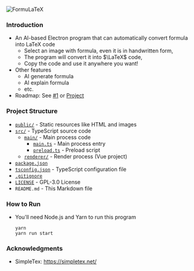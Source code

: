 ![FormuLaTeX](https://socialify.git.ci/Leo204-LKY/FormuLaTeX/image?font=Raleway&issues=1&language=1&name=1&pattern=Plus&pulls=1&stargazers=1&theme=Auto)

### Introduction
- An AI-based Electron program that can automatically convert formula into LaTeX code
    - Select an image with formula, even it is in handwritten form,
    - The program will convert it into $\LaTeX$ code,
    - Copy the code and use it anywhere you want!
- Other features
    - AI generate formula
    - AI explain formula
    - etc.
- Roadmap: See [#1](https://github.com/Leo204-LKY/FormuLaTeX/issues/1) or [Project](https://github.com/users/Leo204-LKY/projects/3/views/4)

### Project Structure
- [`public/`](/public/) - Static resources like HTML and images
- [`src/`](/src/) - TypeScript source code
    - [`main/`](/src/main/) - Main process code
        - [`main.ts`](/src/main/main.ts) - Main process entry
        - [`preload.ts`](/src/main/preload.ts) - Preload script
    - [`renderer/`](/src/renderer/) - Render process (Vue project)
- [`package.json`](/package.json)
- [`tsconfig.json`](/tsconfig.json) - TypeScript configuration file
- [`.gitignore`](/.gitignore)
- [`LICENSE`](/LICENSE) - GPL-3.0 License
- `README.md` - This Markdown file

### How to Run
- You'll need Node.js and Yarn to run this program
    ```shell
    yarn
    yarn run start
    ```

### Acknowledgments
- SimpleTex: https://simpletex.net/
